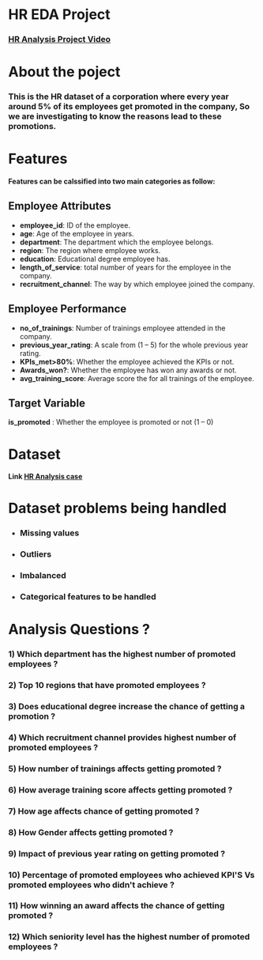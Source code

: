 # HR EDA Project
### [HR Analysis Project Video](https://drive.google.com/file/d/1jln2XRPh3mhQZ9Ph6de_fAFJ-qy5d9hO/view?usp=sharing)
# About the poject
### This is the HR dataset of a corporation where every year around 5% of its employees get promoted in the company, So we are investigating to know the reasons lead to these promotions.
# Features
#### Features can be calssified into two main categories as follow:

## Employee Attributes
* **employee_id**: ID of the employee.
* **age**: Age of the employee in years.
* **department**: The department which the employee belongs.
* **region**: The region where employee works.
* **education**: Educational degree employee has.
* **length_of_service**: total number of years for the employee in the company.
* **recruitment_channel**: The way by which employee joined the company.

## Employee Performance
* **no_of_trainings**: Number of trainings employee attended in the company.
* **previous_year_rating**: A scale from (1 – 5) for the whole previous year rating.
* **KPIs_met>80%**: Whether the employee achieved the KPIs or not.
* **Awards_won?**: Whether the employee has won any awards or not.
* **avg_training_score**: Average score the for all trainings of the employee.

## Target Variable
**is_promoted** : Whether the employee is promoted or not (1 – 0)

# Dataset
#### Link [HR Analysis case](https://github.com/MohabAllam/Mid-Project/blob/main/Hr%20Analysis.csv)

# Dataset problems being handled
* ### Missing values
* ### Outliers
* ### Imbalanced
* ### Categorical features to be handled

# Analysis Questions ?
### 1) Which department has the highest number of promoted employees ?
### 2) Top 10 regions that have promoted employees ?
### 3) Does educational degree increase the chance of getting a promotion ?
### 4) Which recruitment channel provides highest number of promoted employees ?
### 5) How number of trainings affects getting promoted ?
### 6) How average training score affects getting promoted ?
### 7) How age affects chance of getting promoted ?
### 8) How Gender affects getting promoted ?
### 9) Impact of previous year rating on getting promoted ?
### 10) Percentage of promoted employees who achieved KPI'S Vs promoted employees who didn't achieve ?
### 11) How winning an award affects the chance of getting promoted ?
### 12) Which seniority level has the highest number of promoted employees ?
